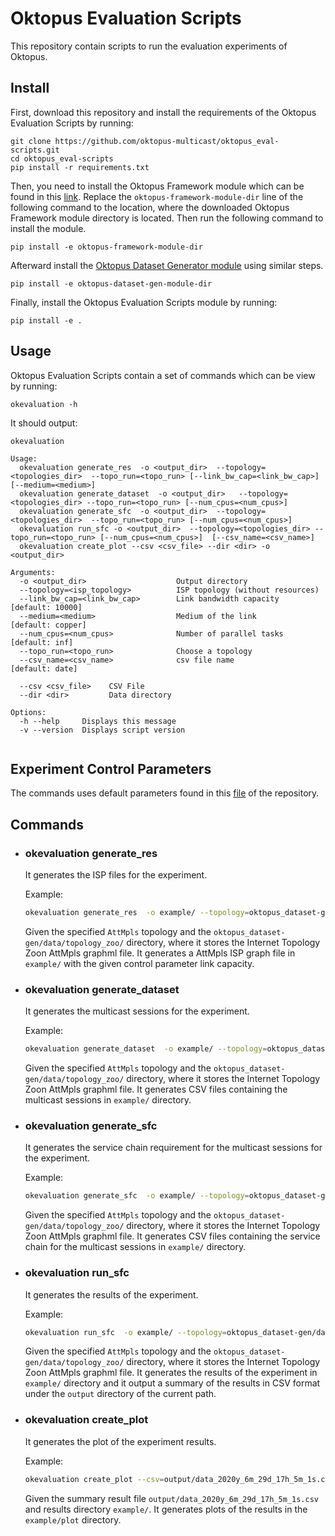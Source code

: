 # Oktopus Evaluation Scripts


This repository contain scripts to run the evaluation experiments of Oktopus.

## Install

First, download this repository and install the requirements of the Oktopus Evaluation Scripts by running:

    git clone https://github.com/oktopus-multicast/oktopus_eval-scripts.git
    cd oktopus_eval-scripts
    pip install -r requirements.txt

Then, you need to install the Oktopus Framework module which can be found in this [link](https://github.com/oktopus-multicast/oktopus_framework.git). Replace the `oktopus-framework-module-dir` line of the following command to the location, where the downloaded Oktopus Framework module directory is located. Then run the following command to install the module.

    pip install -e oktopus-framework-module-dir

Afterward install the [Oktopus Dataset Generator module](https://github.com/oktopus-multicast/oktopus_dataset-gen.git) using similar steps. 

    pip install -e oktopus-dataset-gen-module-dir

Finally, install the Oktopus Evaluation Scripts module by running:

    pip install -e .

## Usage

Oktopus Evaluation Scripts contain a set of commands which can be view by running:

    okevaluation -h

It should output:

```
okevaluation

Usage:
  okevaluation generate_res  -o <output_dir>  --topology=<topologies_dir>  --topo_run=<topo_run> [--link_bw_cap=<link_bw_cap>] [--medium=<medium>]  
  okevaluation generate_dataset  -o <output_dir>   --topology=<topologies_dir> --topo_run=<topo_run> [--num_cpus=<num_cpus>]
  okevaluation generate_sfc  -o <output_dir>  --topology=<topologies_dir>  --topo_run=<topo_run> [--num_cpus=<num_cpus>] 
  okevaluation run_sfc -o <output_dir>  --topology=<topologies_dir> --topo_run=<topo_run> [--num_cpus=<num_cpus>]  [--csv_name=<csv_name>]
  okevaluation create_plot --csv <csv_file> --dir <dir> -o <output_dir>

Arguments:
  -o <output_dir>                    Output directory                         
  --topology=<isp_topology>          ISP topology (without resources)          
  --link_bw_cap=<link_bw_cap>        Link bandwidth capacity                   [default: 10000]
  --medium=<medium>                  Medium of the link                        [default: copper]
  --num_cpus=<num_cpus>              Number of parallel tasks                  [default: inf]
  --topo_run=<topo_run>              Choose a topology                         
  --csv_name=<csv_name>              csv file name                             [default: date]
  
  --csv <csv_file>    CSV File
  --dir <dir>         Data directory
  
Options:
  -h --help     Displays this message
  -v --version  Displays script version


```

## Experiment Control Parameters

The commands uses default parameters found in this [file](https://github.com/oktopus-multicast/oktopus_eval-scripts/blob/master/okevaluation/commands/__init__.py) of the repository.

## Commands

* ###  okevaluation generate_res

   It generates the ISP files for the experiment.

   Example:

  ```bash
  okevaluation generate_res  -o example/ --topology=oktopus_dataset-gen/data/topology_zoo/ --topo_run=AttMpls
  ```

  Given the specified `AttMpls` topology and the `oktopus_dataset-gen/data/topology_zoo/` directory, where it stores the Internet Topology Zoon AttMpls graphml file. It generates a AttMpls ISP graph file in `example/` with the given control parameter link capacity.

* ###  okevaluation generate_dataset

   It generates the multicast sessions for the experiment.

   Example:

  ```bash
  okevaluation generate_dataset  -o example/ --topology=oktopus_dataset-gen/data/topology_zoo/ --topo_run=AttMpls
  ```

  Given the specified `AttMpls` topology and the `oktopus_dataset-gen/data/topology_zoo/` directory, where it stores the Internet Topology Zoon AttMpls graphml file. It generates CSV files containing the multicast sessions in `example/` directory.

* ###  okevaluation generate_sfc

   It generates the service chain requirement for the multicast sessions for the experiment.

   Example:

  ```bash
  okevaluation generate_sfc  -o example/ --topology=oktopus_dataset-gen/data/topology_zoo/ --topo_run=AttMpls
  ```

  Given the specified `AttMpls` topology and the `oktopus_dataset-gen/data/topology_zoo/` directory, where it stores the Internet Topology Zoon AttMpls graphml file. It generates CSV files containing the service chain for the multicast sessions in `example/` directory.

* ###  okevaluation run_sfc

   It generates the results of the experiment.

   Example:

  ```bash
  okevaluation run_sfc  -o example/ --topology=oktopus_dataset-gen/data/topology_zoo/ --topo_run=AttMpls
  ```

  Given the specified `AttMpls` topology and the `oktopus_dataset-gen/data/topology_zoo/` directory, where it stores the Internet Topology Zoon AttMpls graphml file. It generates the results of the experiment in `example/` directory and it output a summary of the results in CSV format under the `output` directory of the current path.

* ###  okevaluation create_plot

   It generates the plot of the experiment results.

   Example:

  ```bash
  okevaluation create_plot --csv=output/data_2020y_6m_29d_17h_5m_1s.csv --dir=example/ -o example/plot
  ```

  Given the summary result file `output/data_2020y_6m_29d_17h_5m_1s.csv` and results directory `example/`. It generates plots of the results in the `example/plot` directory.